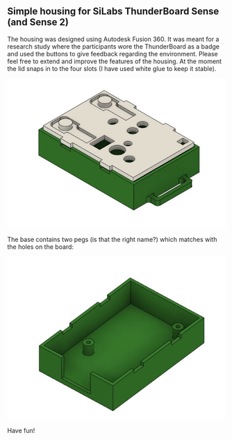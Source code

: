 ## Simple housing for SiLabs ThunderBoard Sense (and Sense 2)

The housing was designed using Autodesk Fusion 360. It was meant for a research study where the participants wore the ThunderBoard as a badge and used the buttons to give feedback regarding the environment. Please feel free to extend and improve the features of the housing. At the moment the lid snaps in to the four slots (I have used white glue to keep it stable).

![Base and lid](/thunderbadge_view_1.jpg)

The base contains two pegs (is that the right name?) which matches with the holes on the board:

![Base](/thunderbadge_view_2.jpg)

Have fun!

